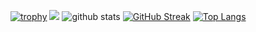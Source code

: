 
[![trophy](https://github-profile-trophy.vercel.app/?username=hendrixxD&theme=onedark)](https://github.com/ryo-ma/github-profile-trophy)
![](https://komarev.com/ghpvc/?username=hendrixxD)
![github stats](https://github-readme-stats.vercel.app/api?username=hendrixxD&show_icons=true&theme=radical)
[![GitHub Streak](http://github-readme-streak-stats.herokuapp.com?user=hendrixxD&theme=dark)](https://git.io/streak-stats)
[![Top Langs](https://github-readme-stats.vercel.app/api/top-langs/?username=hendrixxDs&hide=html&layout=compact)](https://github.com/Reganmatics/github-readme-stats)
